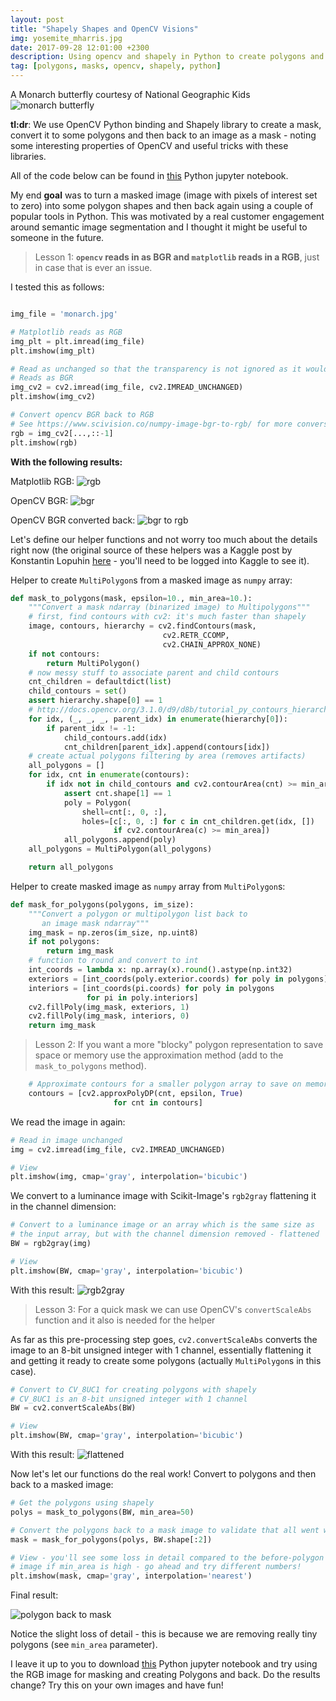 ```yaml
---
layout: post
title: "Shapely Shapes and OpenCV Visions"
img: yosemite_mharris.jpg
date: 2017-09-28 12:01:00 +2300
description: Using opencv and shapely in Python to create polygons and back
tag: [polygons, masks, opencv, shapely, python]
---
```


A Monarch butterfly courtesy of National Geographic Kids
![monarch butterfly](http://kids.nationalgeographic.com/content/dam/kids/photos/animals/Bugs/H-P/monarch-butterfly-grass.adapt.945.1.jpg)

**tl:dr**:  We use OpenCV Python binding and Shapely library to create a mask, convert it to some polygons and then back to an image as a mask - noting some interesting properties of OpenCV and useful tricks with these libraries.

All of the code below can be found in [this](https://github.com/michhar/python-jupyter-notebooks/blob/master/datatools/DealingWithGeospatialImages.ipynb) Python jupyter notebook.

My end **goal** was to turn a masked image (image with pixels of interest set to zero) into some polygon shapes and then back again using a couple of popular tools in Python.  This was motivated by a real customer engagement around semantic image segmentation and I thought it might be useful to someone in the future.

> Lesson 1: **`opencv` reads in as BGR and `matplotlib` reads in a RGB**, just in case that is ever an issue.

I tested this as follows:

```python

img_file = 'monarch.jpg'

# Matplotlib reads as RGB
img_plt = plt.imread(img_file)
plt.imshow(img_plt)

# Read as unchanged so that the transparency is not ignored as it would normally be by default
# Reads as BGR
img_cv2 = cv2.imread(img_file, cv2.IMREAD_UNCHANGED)
plt.imshow(img_cv2)

# Convert opencv BGR back to RGB
# See https://www.scivision.co/numpy-image-bgr-to-rgb/ for more conversions
rgb = img_cv2[...,::-1]
plt.imshow(rgb)
```

**With the following results:**

Matplotlib RGB:
![rgb](https://raw.githubusercontent.com/michhar/python-jupyter-notebooks/master/datatools/imgs/plt_read_monarch.png)

OpenCV BGR:
![bgr](https://raw.githubusercontent.com/michhar/python-jupyter-notebooks/master/datatools/imgs/cv2_read_monarch.png)

OpenCV BGR converted back:
![bgr to rgb](https://raw.githubusercontent.com/michhar/python-jupyter-notebooks/master/datatools/imgs/converted_back_rgb_monarch.png)


Let's define our helper functions and not worry too much about the details right now (the original source of these helpers was a Kaggle post by Konstantin Lopuhin [here](https://www.kaggle.com/lopuhin/full-pipeline-demo-poly-pixels-ml-poly) - you'll need to be logged into Kaggle to see it).

Helper to create `MultiPolygon`s from a masked image as `numpy` array:

```python
def mask_to_polygons(mask, epsilon=10., min_area=10.):
    """Convert a mask ndarray (binarized image) to Multipolygons"""
    # first, find contours with cv2: it's much faster than shapely
    image, contours, hierarchy = cv2.findContours(mask,
                                  cv2.RETR_CCOMP,
                                  cv2.CHAIN_APPROX_NONE)
    if not contours:
        return MultiPolygon()
    # now messy stuff to associate parent and child contours
    cnt_children = defaultdict(list)
    child_contours = set()
    assert hierarchy.shape[0] == 1
    # http://docs.opencv.org/3.1.0/d9/d8b/tutorial_py_contours_hierarchy.html
    for idx, (_, _, _, parent_idx) in enumerate(hierarchy[0]):
        if parent_idx != -1:
            child_contours.add(idx)
            cnt_children[parent_idx].append(contours[idx])
    # create actual polygons filtering by area (removes artifacts)
    all_polygons = []
    for idx, cnt in enumerate(contours):
        if idx not in child_contours and cv2.contourArea(cnt) >= min_area:
            assert cnt.shape[1] == 1
            poly = Polygon(
                shell=cnt[:, 0, :],
                holes=[c[:, 0, :] for c in cnt_children.get(idx, [])
                       if cv2.contourArea(c) >= min_area])
            all_polygons.append(poly)
    all_polygons = MultiPolygon(all_polygons)

    return all_polygons
```

Helper to create masked image as `numpy` array from `MultiPolygon`s:

```python
def mask_for_polygons(polygons, im_size):
    """Convert a polygon or multipolygon list back to
       an image mask ndarray"""
    img_mask = np.zeros(im_size, np.uint8)
    if not polygons:
        return img_mask
    # function to round and convert to int
    int_coords = lambda x: np.array(x).round().astype(np.int32)
    exteriors = [int_coords(poly.exterior.coords) for poly in polygons]
    interiors = [int_coords(pi.coords) for poly in polygons
                 for pi in poly.interiors]
    cv2.fillPoly(img_mask, exteriors, 1)
    cv2.fillPoly(img_mask, interiors, 0)
    return img_mask
```

> Lesson 2:  If you want a more "blocky" polygon representation to save space or memory use the approximation method (add to the `mask_to_polygons` method).

```python
    # Approximate contours for a smaller polygon array to save on memory
    contours = [cv2.approxPolyDP(cnt, epsilon, True)
                       for cnt in contours]
```

We read the image in again:

```python
# Read in image unchanged
img = cv2.imread(img_file, cv2.IMREAD_UNCHANGED)

# View
plt.imshow(img, cmap='gray', interpolation='bicubic')
```

We convert to a luminance image with Scikit-Image's `rgb2gray` flattening it in the channel dimension:

```python
# Convert to a luminance image or an array which is the same size as
# the input array, but with the channel dimension removed - flattened
BW = rgb2gray(img)

# View
plt.imshow(BW, cmap='gray', interpolation='bicubic')
```

With this result:
![rgb2gray](https://raw.githubusercontent.com/michhar/python-jupyter-notebooks/master/datatools/imgs/rgb2gray_monarch.png)

> Lesson 3:  For a quick mask we can use OpenCV's `convertScaleAbs` function and it also is needed for the helper

As far as this pre-processing step goes, `cv2.convertScaleAbs` converts the image to an 8-bit unsigned integer with 1 channel, essentially flattening it and getting it ready to create some polygons (actually `MultiPolygon`s in this case).

```python
# Convert to CV_8UC1 for creating polygons with shapely
# CV_8UC1 is an 8-bit unsigned integer with 1 channel
BW = cv2.convertScaleAbs(BW)

# View
plt.imshow(BW, cmap='gray', interpolation='bicubic')
```

With this result:
![flattened](https://raw.githubusercontent.com/michhar/python-jupyter-notebooks/master/datatools/imgs/scale_abs_monarch.png)

Now let's let our functions do the real work!  Convert to polygons and then back to a masked image:

```python
# Get the polygons using shapely
polys = mask_to_polygons(BW, min_area=50)

# Convert the polygons back to a mask image to validate that all went well
mask = mask_for_polygons(polys, BW.shape[:2])

# View - you'll see some loss in detail compared to the before-polygon 
# image if min_area is high - go ahead and try different numbers!
plt.imshow(mask, cmap='gray', interpolation='nearest')
```

Final result:

![polygon back to mask](https://raw.githubusercontent.com/michhar/python-jupyter-notebooks/master/datatools/imgs/back_to_mask_monarch.png)

Notice the slight loss of detail - this is because we are removing really tiny polygons (see `min_area` parameter).

I leave it up to you to download [this](https://github.com/michhar/python-jupyter-notebooks/blob/master/datatools/DealingWithGeospatialImages.ipynb) Python jupyter notebook and try using the RGB image for masking and creating Polygons and back.  Do the results change?  Try this on your own images and have fun!


